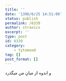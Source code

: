 ```yaml
---
title: ''
date: '1396/6/25 14:51:00'
status: publish
permalink: /6339
author: straxico
excerpt: ''
type: post
id: 6339
category:
    - tytomood
tag: []
post_format: []
---
```

و اندوه از میانِ من میگذرد